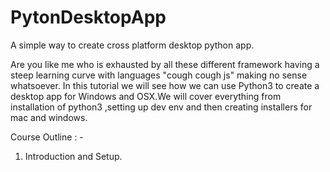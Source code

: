 # PytonDesktopApp
A simple way to create cross platform desktop python app.

  Are you like me who is exhausted by all these different framework having a steep learning curve with languages "cough cough js" making no sense whatsoever.
  In this tutorial we will see how we can use Python3 to create a desktop app for Windows and OSX.We will cover everything from installation of python3 ,setting up
  dev env and then creating installers for mac and windows.
  
  
  Course Outline : -
  
  1. Introduction and Setup.
  
